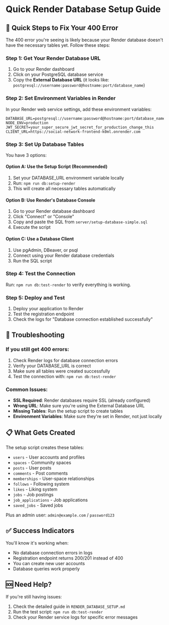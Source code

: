 # Quick Render Database Setup Guide

## 🚀 Quick Steps to Fix Your 400 Error

The 400 error you're seeing is likely because your Render database doesn't have the necessary tables yet. Follow these steps:

### Step 1: Get Your Render Database URL
1. Go to your Render dashboard
2. Click on your PostgreSQL database service
3. Copy the **External Database URL** (it looks like: `postgresql://username:password@hostname:port/database_name`)

### Step 2: Set Environment Variables in Render
In your Render web service settings, add these environment variables:

```
DATABASE_URL=postgresql://username:password@hostname:port/database_name
NODE_ENV=production
JWT_SECRET=your_super_secure_jwt_secret_for_production_change_this
CLIENT_URL=https://social-network-frontend-k0ml.onrender.com
```

### Step 3: Set Up Database Tables
You have 3 options:

#### Option A: Use the Setup Script (Recommended)
1. Set your DATABASE_URL environment variable locally
2. Run: `npm run db:setup-render`
3. This will create all necessary tables automatically

#### Option B: Use Render's Database Console
1. Go to your Render database dashboard
2. Click "Connect" or "Console"
3. Copy and paste the SQL from `server/setup-database-simple.sql`
4. Execute the script

#### Option C: Use a Database Client
1. Use pgAdmin, DBeaver, or psql
2. Connect using your Render database credentials
3. Run the SQL script

### Step 4: Test the Connection
Run: `npm run db:test-render` to verify everything is working.

### Step 5: Deploy and Test
1. Deploy your application to Render
2. Test the registration endpoint
3. Check the logs for "Database connection established successfully"

## 🔧 Troubleshooting

### If you still get 400 errors:
1. Check Render logs for database connection errors
2. Verify your DATABASE_URL is correct
3. Make sure all tables were created successfully
4. Test the connection with: `npm run db:test-render`

### Common Issues:
- **SSL Required**: Render databases require SSL (already configured)
- **Wrong URL**: Make sure you're using the External Database URL
- **Missing Tables**: Run the setup script to create tables
- **Environment Variables**: Make sure they're set in Render, not just locally

## 📋 What Gets Created

The setup script creates these tables:
- `users` - User accounts and profiles
- `spaces` - Community spaces
- `posts` - User posts
- `comments` - Post comments
- `memberships` - User-space relationships
- `follows` - Following system
- `likes` - Liking system
- `jobs` - Job postings
- `job_applications` - Job applications
- `saved_jobs` - Saved jobs

Plus an admin user: `admin@example.com` / `password123`

## ✅ Success Indicators

You'll know it's working when:
- No database connection errors in logs
- Registration endpoint returns 200/201 instead of 400
- You can create new user accounts
- Database queries work properly

## 🆘 Need Help?

If you're still having issues:
1. Check the detailed guide in `RENDER_DATABASE_SETUP.md`
2. Run the test script: `npm run db:test-render`
3. Check your Render service logs for specific error messages
